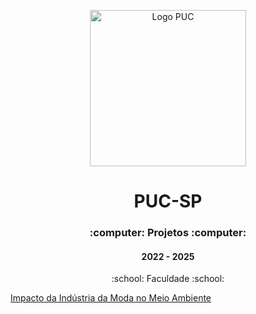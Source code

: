 <p align="center">
<img src="https://www.pucsp.br/sites/default/files/download/brasao-PUCSP-assinatura-principal-RGB.png" alt="Logo PUC" height="250px" />
</p>

<h1 align="center">PUC-SP</h1>

<h3 align="center">:computer: Projetos :computer: </h3>
<h4 align="center">2022 - 2025</h4>
<p align='center'> :school: Faculdade :school: </p>
 

[Impacto da Indústria da Moda no Meio Ambiente](https://github.com/maafinotti/impacto_da_industria_da_moda_no_meio_ambiente)
